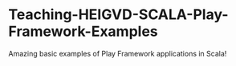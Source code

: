 # Teaching-HEIGVD-SCALA-Play-Framework-Examples
Amazing basic examples of Play Framework applications in Scala!
